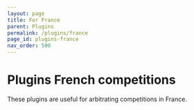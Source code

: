 ```yaml
---
layout: page
title: For France
parent: Plugins
permalink: /plugins/france
page_id: plugins-france
nav_order: 500
---
```


# Plugins French competitions

These plugins are useful for arbitrating competitions in France.
